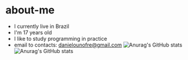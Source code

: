# about-me
- I currently live in Brazil 
- I'm 17 years old
- I like to study programming in practice
- email to contacts: danielounofre@gmail.com
![Anurag's GitHub stats](https://github-readme-stats.vercel.app/api?username=anuraghazra&show_icons=true&theme=transparent)
![Anurag's GitHub stats](https://github-readme-stats.vercel.app/api?username=anuraghazra&show_icons=true&bg_color=00000000)


